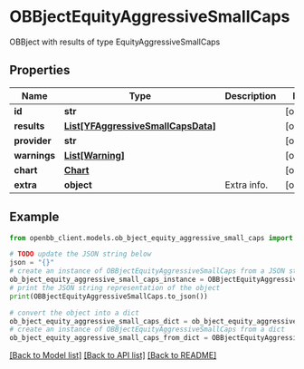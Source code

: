 # OBBjectEquityAggressiveSmallCaps

OBBject with results of type EquityAggressiveSmallCaps

## Properties

Name | Type | Description | Notes
------------ | ------------- | ------------- | -------------
**id** | **str** |  | [optional] 
**results** | [**List[YFAggressiveSmallCapsData]**](YFAggressiveSmallCapsData.md) |  | [optional] 
**provider** | **str** |  | [optional] 
**warnings** | [**List[Warning]**](Warning.md) |  | [optional] 
**chart** | [**Chart**](Chart.md) |  | [optional] 
**extra** | **object** | Extra info. | [optional] 

## Example

```python
from openbb_client.models.ob_bject_equity_aggressive_small_caps import OBBjectEquityAggressiveSmallCaps

# TODO update the JSON string below
json = "{}"
# create an instance of OBBjectEquityAggressiveSmallCaps from a JSON string
ob_bject_equity_aggressive_small_caps_instance = OBBjectEquityAggressiveSmallCaps.from_json(json)
# print the JSON string representation of the object
print(OBBjectEquityAggressiveSmallCaps.to_json())

# convert the object into a dict
ob_bject_equity_aggressive_small_caps_dict = ob_bject_equity_aggressive_small_caps_instance.to_dict()
# create an instance of OBBjectEquityAggressiveSmallCaps from a dict
ob_bject_equity_aggressive_small_caps_from_dict = OBBjectEquityAggressiveSmallCaps.from_dict(ob_bject_equity_aggressive_small_caps_dict)
```
[[Back to Model list]](../README.md#documentation-for-models) [[Back to API list]](../README.md#documentation-for-api-endpoints) [[Back to README]](../README.md)


